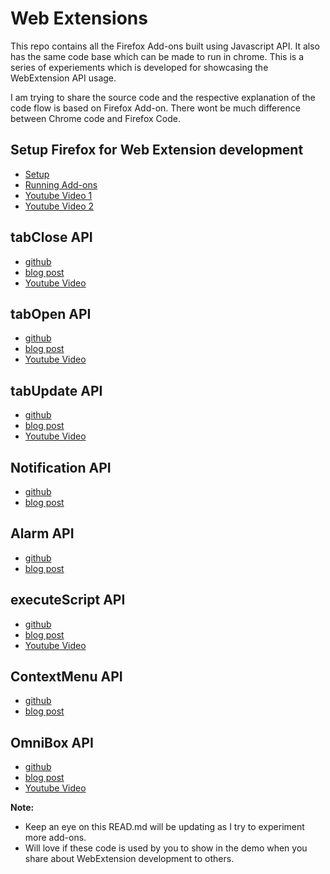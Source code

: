 # Web Extensions
This repo contains all the Firefox Add-ons built using Javascript API. It also has the same code base which can be made to run in chrome. This is a series of experiements which is developed for showcasing the WebExtension API usage.

I am trying to share the source code and the respective explanation of the code flow is based on Firefox Add-on. There wont be much difference between Chrome code and Firefox Code.

## Setup Firefox for Web Extension development
 - [Setup](http://iamvp7.in/Lets-Get-Started-With-WebExtensions/)
 - [Running Add-ons](http://iamvp7.in/Running-WebExtension-in-Firefox//)
 - [Youtube Video 1](https://www.youtube.com/watch?v=DUToENHAX7s)
 - [Youtube Video 2](https://www.youtube.com/watch?v=cPhZF7kOR3k)
 

## tabClose  API
- [github](https://github.com/iamVP7/MyExtensions/tree/master/tabclose)
- [blog post](http://iamvp7.in/Simple-Tab-Closing-Extension/)
- [Youtube Video](https://www.youtube.com/watch?v=GS1nM55iKZo)

## tabOpen  API
- [github](https://github.com/iamVP7/MyExtensions/tree/master/tabopen)
- [blog post](http://iamvp7.in/Writing-My-First-Extension//)
- [Youtube Video](https://www.youtube.com/watch?v=GS1nM55iKZo)

## tabUpdate  API
- [github](https://github.com/iamVP7/MyExtensions/tree/master/tabopen)
- [blog post](https://github.com/iamVP7/MyExtensions/tree/master/tabupda/Firefox)
- [Youtube Video](https://www.youtube.com/watch?v=GS1nM55iKZo)

## Notification API 
- [github](https://github.com/iamVP7/MyExtensions/tree/master/notify/Firefox)
- [blog post](http://iamvp7.in/Notifications-WebExtension-API/)

## Alarm API 
- [github](https://github.com/iamVP7/MyExtensions/tree/master/notify/Firefox)
- [blog post](http://iamvp7.in/Create-Alarm-And-Notification/)

## executeScript API
- [github](https://github.com/iamVP7/MyExtensions/tree/master/youtube-control/Chrome)
- [blog post](http://iamvp7.in/My-First-Firefox-Add-on-at-AMO/)
- [Youtube Video](https://www.youtube.com/watch?v=1MbJanr9THU)


## ContextMenu API 
- [github](https://github.com/iamVP7/MyExtensions/tree/master/search-more/Firefox)
- [blog post](http://iamvp7.in/Creating-Simple-Easy-Searcher-Using-ContextMenu/)


## OmniBox API 
- [github](https://github.com/iamVP7/MyExtensions/tree/master/multisearch/Firefox)
- [blog post](http://iamvp7.in/Build-Quick-Search-In-Firefox-Using-WebExtensions/)
- [Youtube Video](https://www.youtube.com/watch?v=7STqoxJJCE8)


**Note:** 
 - Keep an eye on this READ.md will be updating as I try to experiment more add-ons. 
 - Will love if these code is used by you to show in the demo when you share about WebExtension development to others.
